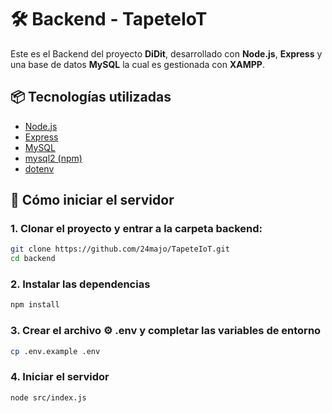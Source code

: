# 🛠️ Backend - TapeteIoT

Este es el Backend del proyecto **DiDit**, desarrollado con **Node.js**, **Express** y una base de datos **MySQL** la cual es gestionada con **XAMPP**.

## 📦 Tecnologías utilizadas

- [Node.js](https://nodejs.org/)
- [Express](https://expressjs.com/)
- [MySQL](https://www.mysql.com/)
- [mysql2 (npm)](https://www.npmjs.com/package/mysql2)
- [dotenv](https://www.npmjs.com/package/dotenv)


## 🚀 Cómo iniciar el servidor

### 1. Clonar el proyecto y entrar a la carpeta **backend**:

```bash
git clone https://github.com/24majo/TapeteIoT.git
cd backend
```

### 2. Instalar las dependencias
```bash
npm install
```

### 3. Crear el archivo ⚙️ .env y completar las variables de entorno
```bash
cp .env.example .env
```

### 4. Iniciar el servidor
```bash
node src/index.js
```